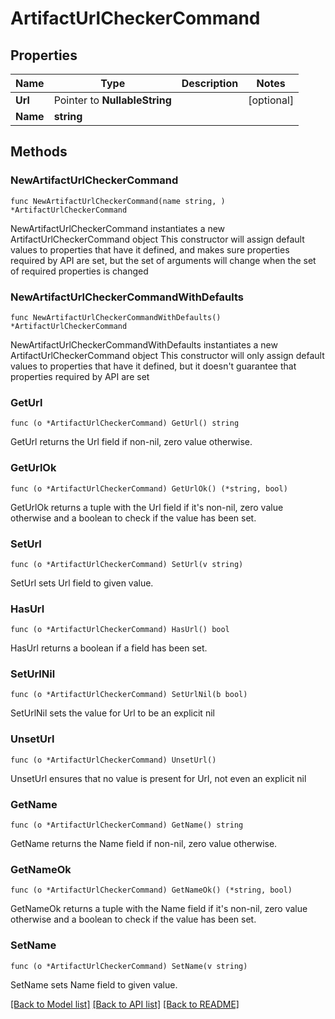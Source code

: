 # ArtifactUrlCheckerCommand

## Properties

Name | Type | Description | Notes
------------ | ------------- | ------------- | -------------
**Url** | Pointer to **NullableString** |  | [optional] 
**Name** | **string** |  | 

## Methods

### NewArtifactUrlCheckerCommand

`func NewArtifactUrlCheckerCommand(name string, ) *ArtifactUrlCheckerCommand`

NewArtifactUrlCheckerCommand instantiates a new ArtifactUrlCheckerCommand object
This constructor will assign default values to properties that have it defined,
and makes sure properties required by API are set, but the set of arguments
will change when the set of required properties is changed

### NewArtifactUrlCheckerCommandWithDefaults

`func NewArtifactUrlCheckerCommandWithDefaults() *ArtifactUrlCheckerCommand`

NewArtifactUrlCheckerCommandWithDefaults instantiates a new ArtifactUrlCheckerCommand object
This constructor will only assign default values to properties that have it defined,
but it doesn't guarantee that properties required by API are set

### GetUrl

`func (o *ArtifactUrlCheckerCommand) GetUrl() string`

GetUrl returns the Url field if non-nil, zero value otherwise.

### GetUrlOk

`func (o *ArtifactUrlCheckerCommand) GetUrlOk() (*string, bool)`

GetUrlOk returns a tuple with the Url field if it's non-nil, zero value otherwise
and a boolean to check if the value has been set.

### SetUrl

`func (o *ArtifactUrlCheckerCommand) SetUrl(v string)`

SetUrl sets Url field to given value.

### HasUrl

`func (o *ArtifactUrlCheckerCommand) HasUrl() bool`

HasUrl returns a boolean if a field has been set.

### SetUrlNil

`func (o *ArtifactUrlCheckerCommand) SetUrlNil(b bool)`

 SetUrlNil sets the value for Url to be an explicit nil

### UnsetUrl
`func (o *ArtifactUrlCheckerCommand) UnsetUrl()`

UnsetUrl ensures that no value is present for Url, not even an explicit nil
### GetName

`func (o *ArtifactUrlCheckerCommand) GetName() string`

GetName returns the Name field if non-nil, zero value otherwise.

### GetNameOk

`func (o *ArtifactUrlCheckerCommand) GetNameOk() (*string, bool)`

GetNameOk returns a tuple with the Name field if it's non-nil, zero value otherwise
and a boolean to check if the value has been set.

### SetName

`func (o *ArtifactUrlCheckerCommand) SetName(v string)`

SetName sets Name field to given value.



[[Back to Model list]](../README.md#documentation-for-models) [[Back to API list]](../README.md#documentation-for-api-endpoints) [[Back to README]](../README.md)


